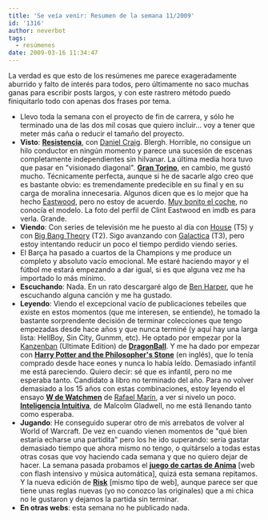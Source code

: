 ```yaml
---
title: 'Se veía venir: Resumen de la semana 11/2009'
id: '1316'
author: neverbot
tags:
  - resúmenes
date: 2009-03-16 11:34:47
---
```


La verdad es que esto de los resúmenes me parece exageradamente aburrido y falto de interés para todos, pero últimamente no saco muchas ganas para escribir posts largos, y con este rastrero método puedo finiquitarlo todo con apenas dos frases por tema.

* Llevo toda la semana con el proyecto de fin de carrera, y sólo he terminado una de las dos mil cosas que quiero incluir... voy a tener que meter más caña o reducir el tamaño del proyecto.
* **Visto**: [**Resistencia**](http://www.imdb.com/title/tt1034303/), con [Daniel Craig](http://www.imdb.com/name/nm0185819/). Blergh. Horrible, no consigue un hilo conductor en ningún momento y parece una sucesión de escenas completamente independientes sin hilvanar. La última media hora tuvo que pasar en "visionado diagonal". [**Gran Torino**](http://www.imdb.com/title/tt1205489/), en cambio, me gustó mucho. Técnicamente perfecta, aunque si he de sacarle algo creo que es bastante obvio: es tremendamente predecible en su final y en su carga de moralina innecesaria. Algunos dicen que es lo mejor que ha hecho [Eastwood](http://www.imdb.com/name/nm0000142/), pero no estoy de acuerdo. [Muy bonito el coche](http://en.wikipedia.org/wiki/Ford_Torino), no conocía el modelo. La foto del perfil de Clint Eastwood en imdb es para verla. Grande.
* **Viendo**: Con series de televisión me he puesto al día con [House](http://www.tv.com/house/show/22374/summary.html) (T5) y con [Big Bang Theory](http://www.tv.com/the-big-bang-theory/show/58056/summary.html) (T2). Sigo avanzando con [Galactica](http://www.tv.com/battlestar-galactica-2003/show/23557/summary.html) (T3), pero estoy intentando reducir un poco el tiempo perdido viendo series.
* El Barça ha pasado a cuartos de la Champions y me produce un completo y absoluto vacío emocional. Me estaré haciendo mayor y el fútbol me estará empezando a dar igual, si es que alguna vez me ha importado lo más mínimo.
* **Escuchando**: Nada. En un rato descargaré algo de [Ben Harper,](http://en.wikipedia.org/wiki/Ben_Harper) que he escuchando alguna canción y me ha gustado.
* **Leyendo**: Viendo el excepcional vacío de publicaciones tebeiles que existe en estos momentos (que me interesen, se entiende), he tomado la bastante sorprendente decisión de terminar colecciones que tengo empezadas desde hace años y que nunca terminé (y aquí hay una larga lista: HellBoy, Sin City, Gunmm, etc). He optado por empezar por la [Kanzenban](http://en.wikipedia.org/wiki/Tank%C5%8Dbon#Aiz.C5.8Dban_and_kanzenban) (Ultimate Edition) de [**DragonBall**](http://en.wikipedia.org/wiki/Dragonball). Y me ha dado por empezar con [**Harry Potter and the Philosopher's Stone**](http://en.wikipedia.org/wiki/Harry_Potter_and_the_Philosopher%27s_Stone) (en inglés), que lo tenía comprado desde hace eones y nunca lo había leído. Demasiado infantil me está pareciendo. Quiero decir: sé que es infantil, pero no me esperaba tanto. Candidato a libro no terminado del año. Para no volver demasiado a los 15 años con estas combinaciones, estoy leyendo el ensayo [**W de Watchmen**](http://www.dolmeneditorial.com/libro_ficha.php?IdEdicion=535) de [Rafael Marín](http://crisei.blogalia.com/), a ver si nivelo un poco. [**Inteligencia Intuitiva**](http://en.wikipedia.org/wiki/Blink_(book)), de Malcolm Gladwell, no me está llenando tanto como esperaba.
* **Jugando**: He conseguido superar otro de mis arrebatos de volver al World of Warcraft. De vez en cuando vienen momentos de "qué bien estaría echarse una partidita" pero los he ido superando: sería gastar demasiado tiempo que ahora mismo no tengo, o quitárselo a todas estas otras cosas que voy haciendo cada semana y que no quiero dejar de hacer. La semana pasada probamos el [**juego de cartas de Anima**](http://www.edgeent.com/V2/edge_minisite.asp?eidm=81) \[web con flash intensivo y música automática\], quizá esta semana repitamos. Y la nueva edición de [**Risk**](http://www.hasbro.com/risk/) \[mismo tipo de web\], aunque parece ser que tiene unas reglas nuevas (yo no conozco las originales) que a mi chica no le gustaron y dejamos la partida sin terminar.
* **En otras webs**: esta semana no he publicado nada.
